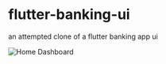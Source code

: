 # flutter-banking-ui

an attempted clone of a flutter banking app ui

![Home Dashboard](https://user-images.githubusercontent.com/54619624/127624549-4117bde2-6c6f-42d3-a73f-e5a879b38b72.jpg)
